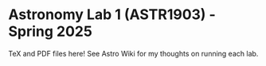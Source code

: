 # Astronomy Lab 1 (ASTR1903) - Spring 2025

TeX and PDF files here! See Astro Wiki for my thoughts on running each lab.

